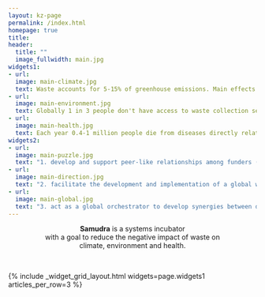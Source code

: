 ```yaml
---
layout: kz-page
permalink: /index.html
homepage: true
title: 
header:
  title: ""
  image_fullwidth: main.jpg
widgets1:
- url: 
  image: main-climate.jpg
  text: Waste accounts for 5-15% of greenhouse emissions. Main effects of mismanaged waste on climate include methane from landfills/dumpsites, black carbon from open burning of waste and damage to natural CO2 sinks (oceans, soils and plants). 
- url: 
  image: main-environment.jpg
  text: Globally 1 in 3 people don't have access to waste collection services. The least known effect of these >500 million tonnes of mismanaged waste per year (25% of total MSW) is increase in ground-level ozone, which is toxic to life.
- url:
  image: main-health.jpg
  text: Each year 0.4-1 million people die from diseases directly related to mismanaged waste. Main effects of mismanaged waste on health include air pollution, contaminated drinking water and disease-bearing mosquitoes breeding in waste.
widgets2:
- url: 
  image: main-puzzle.jpg
  text: "1. develop and support peer-like relationships among funders (e.g. IGOs, development banks), problem-owners (e.g. national and city governments, companies), methods leaders (e.g. research centres, companies that design and build infrastructure), capacity developers (e.g. waste management companies, NGOs) and other stakeholders. We will focus on stakeholders that are the most motivated to overcome waste management challenges and that are in the strongest position to implement changes on a global level."
- url: 
  image: main-direction.jpg
  text: "2. facilitate the development and implementation of a global waste management strategy in full technical detail and ensure that the strategy keeps evolving along with changing circumstances, instead of becoming outdated."
- url:
  image: main-global.jpg
  text: "3. act as a global orchestrator to develop synergies between different efforts (especially those that don't agree with each other), making them complementary. Such a stewardship organisation is necessary to amplify the positive impact of all stakeholders and to identify and address gaps, duplications and conflicts that impede the change on a global level."
---
```


<center>
<p class="teaser"><b>Samudra</b> is a systems incubator<br>with a goal to reduce the negative impact of waste on<br>climate, environment and health.</p>
</center>
<br>


<!-- <p class="teaser"><b>Samudra</b> is a systems incubator <br> with a goal to reduce the negative impact of waste <br> on climate, environment and health.</p>
 -->
{% include _widget_grid_layout.html widgets=page.widgets1 articles_per_row=3 %}

<!-- 
Samudra will:

{% include _widget_grid_layout.html widgets=page.widgets2 articles_per_row=3 %}
 -->